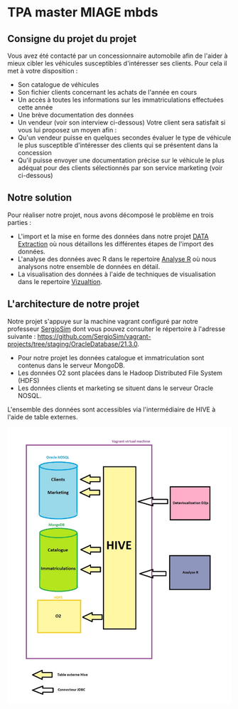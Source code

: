 # TPA master MIAGE mbds

## Consigne du projet du projet

Vous avez été contacté par un concessionnaire automobile afin de l'aider à mieux cibler les véhicules 
susceptibles d'intéresser ses clients. Pour cela il met à votre disposition : 
- Son catalogue de véhicules 
- Son fichier clients concernant les achats de l'année en cours 
- Un accès à toutes les informations sur les immatriculations effectuées cette année 
- Une brève documentation des données 
- Un vendeur (voir son interview ci-dessous) 
Votre client sera satisfait si vous lui proposez un moyen afin : 
- Qu'un vendeur puisse en quelques secondes évaluer le type de véhicule le plus susceptible d'intéresser des clients qui se présentent dans la concession 
- Qu'il puisse envoyer une documentation précise sur le véhicule le plus adéquat pour des clients sélectionnés par son service marketing (voir ci-dessous)

## Notre solution
Pour réaliser notre projet, nous avons décomposé le problème en trois parties :
- L'import et la mise en forme des données dans notre projet [DATA Extraction](https://github.com/RemiDufeu/TPA-MBDS/tree/main/DATA%20extraction) où nous détaillons les différentes étapes de l'import des données.
- L'analyse des données avec R dans le repertoire [Analyse R](https://github.com/RemiDufeu/TPA-MBDS/tree/main/Analyse%20R) où nous analysons notre ensemble de données en détail.
- La visualisation des données à l'aide de techniques de visualisation dans le repertoire [Vizualtion](https://github.com/RemiDufeu/TPA-MBDS/tree/main/Vizualisation).

## L'architecture de notre projet

Notre projet s'appuye sur la machine vagrant configuré par notre professeur [SergioSim](https://github.com/SergioSim) dont vous pouvez consulter le répertoire à l'adresse suivante : https://github.com/SergioSim/vagrant-projects/tree/staging/OracleDatabase/21.3.0.

- Pour notre projet les données catalogue et immatriculation sont contenus dans le serveur MongoDB. 
- Les données O2 sont placées dans le Hadoop Distributed File System (HDFS)
- Les données clients et marketing se situent dans le serveur Oracle NOSQL.

L'ensemble des données sont accessibles via l'intermédiaire de HIVE à l'aide de table externes.


![Architecture Gloable du projet](https://github.com/RemiDufeu/TPA-MBDS/blob/main/Architecture%20Globale.jpg?raw=true)

